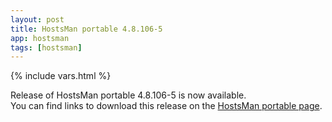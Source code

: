 ```yaml
---
layout: post
title: HostsMan portable 4.8.106-5
app: hostsman
tags: [hostsman]
---
```

{% include vars.html %}

Release of HostsMan portable 4.8.106-5 is now available.<br />
You can find links to download this release on the [HostsMan portable page](/app/hostsman-portable).
